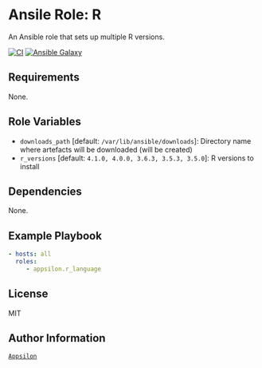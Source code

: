 Ansile Role: R
=========

An Ansible role that sets up multiple R versions.


[![CI](https://github.com/Appsilon/ansible-r/workflows/CI/badge.svg)](https://github.com/Appsilon/ansible-r/actions/workflows/ci.yml)
[![Ansible Galaxy](https://img.shields.io/badge/ansible--galaxy-appsilon.r_language-blue.svg)](https://galaxy.ansible.com/appsilon/r_language)

Requirements
------------

None.

Role Variables
--------------

* `downloads_path` [default: `/var/lib/ansible/downloads`]: Directory name where
  artefacts will be downloaded (will be created)
* `r_versions` [default: `4.1.0, 4.0.0, 3.6.3, 3.5.3, 3.5.0`]: R versions to install

Dependencies
------------

None.

Example Playbook
----------------

```yaml
- hosts: all
  roles:
     - appsilon.r_language
```

License
-------

MIT

Author Information
------------------

[`Appsilon`](https://appsilon.com/)
